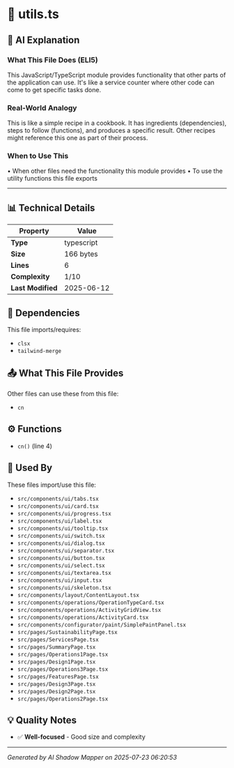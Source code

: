 # 📄 utils.ts

## 🤖 AI Explanation

### What This File Does (ELI5)
This JavaScript/TypeScript module provides functionality that other parts of the application can use. It's like a service counter where other code can come to get specific tasks done.

### Real-World Analogy
This is like a simple recipe in a cookbook. It has ingredients (dependencies), steps to follow (functions), and produces a specific result. Other recipes might reference this one as part of their process.

### When to Use This
• When other files need the functionality this module provides
• To use the utility functions this file exports

---

## 📊 Technical Details

| Property | Value |
|----------|-------|
| **Type** | typescript |
| **Size** | 166 bytes |
| **Lines** | 6 |
| **Complexity** | 1/10 |
| **Last Modified** | 2025-06-12 |

## 🔗 Dependencies

This file imports/requires:

- `clsx`
- `tailwind-merge`

## 📤 What This File Provides

Other files can use these from this file:

- `cn`

## ⚙️ Functions

-  `cn()` (line 4)

## 🔄 Used By

These files import/use this file:

- `src/components/ui/tabs.tsx`
- `src/components/ui/card.tsx`
- `src/components/ui/progress.tsx`
- `src/components/ui/label.tsx`
- `src/components/ui/tooltip.tsx`
- `src/components/ui/switch.tsx`
- `src/components/ui/dialog.tsx`
- `src/components/ui/separator.tsx`
- `src/components/ui/button.tsx`
- `src/components/ui/select.tsx`
- `src/components/ui/textarea.tsx`
- `src/components/ui/input.tsx`
- `src/components/ui/skeleton.tsx`
- `src/components/layout/ContentLayout.tsx`
- `src/components/operations/OperationTypeCard.tsx`
- `src/components/operations/ActivityGridView.tsx`
- `src/components/operations/ActivityCard.tsx`
- `src/components/configurator/paint/SimplePaintPanel.tsx`
- `src/pages/SustainabilityPage.tsx`
- `src/pages/ServicesPage.tsx`
- `src/pages/SummaryPage.tsx`
- `src/pages/Operations1Page.tsx`
- `src/pages/Design1Page.tsx`
- `src/pages/Operations3Page.tsx`
- `src/pages/FeaturesPage.tsx`
- `src/pages/Design3Page.tsx`
- `src/pages/Design2Page.tsx`
- `src/pages/Operations2Page.tsx`

## 💡 Quality Notes

- ✅ **Well-focused** - Good size and complexity

---
*Generated by AI Shadow Mapper on 2025-07-23 06:20:53*